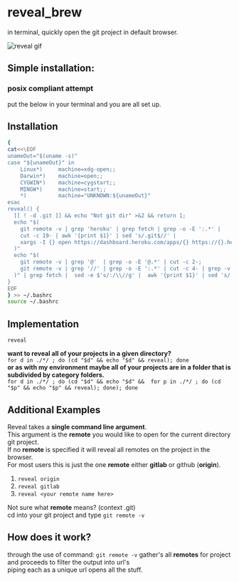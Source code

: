 # reveal_brew
in terminal, quickly open the git project in default browser.

![reveal gif](https://github.com/MichaelDimmitt/gh_reveal/blob/master/assets/how_reveal_works_my_environment.gif)

## Simple installation:
### posix compliant attempt
put the below in your terminal and you are all set up.

## Installation

```bash
{
cat<<\EOF
unameOut="$(uname -s)"
case "${unameOut}" in
    Linux*)     machine=xdg-open;;
    Darwin*)    machine=open;;
    CYGWIN*)    machine=cygstart;;
    MINGW*)     machine=start;;
    *)          machine="UNKNOWN:${unameOut}"
esac
reveal() {
  [[ ! -d .git ]] && echo "Not git dir" >&2 && return 1;
  echo "$(
    git remote -v | grep 'heroku' | grep fetch | grep -o -E ':.*' | 
    cut -c 19- | awk '{print $1}' | sed 's/.git$//' | 
    xargs -I {} open https://dashboard.heroku.com/apps/{} https://{}.herokuapp.com
  )"
  echo "$(
    git remote -v | grep '@'  | grep -o -E '@.*' | cut -c 2-;
    git remote -v | grep '//' | grep -o -E ':.*' | cut -c 4- | grep -v 'heroku';
  )" | grep fetch |  sed -e $'s/:/\\//g' |  awk '{print $1}' | sed 's/.git$//' | xargs -I {} open https://www.{}
}
EOF
} >> ~/.bashrc
source ~/.bashrc

```

## Implementation

`reveal`

<b>want to reveal all of your projects in a given directory?</b><br/>
`for d in ./*/ ; do (cd "$d" && echo "$d" && reveal); done`<br/>
<b>or as with my environment  maybe all of your projects are in a folder that is subdivided by category folders.</b><br/>
`for d in ./*/ ; do (cd "$d" && echo "$d" &&  for p in ./*/ ; do (cd "$p" && echo "$p" && reveal); done); done`


## Additional Examples
Reveal takes a <b>single command line argument</b>.
<br>This argument is the <b>remote</b> you would like to open for the current directory git project.
<br>If no <b>remote</b> is specified it will reveal all remotes on the project in the browser.
<br>For most users this is just the one <b>remote</b> either <b>gitlab</b> or github (<b>origin</b>).

1) `reveal origin`
2) `reveal gitlab`
3) `reveal <your remote name here>`

Not sure what <b>remote</b> means? (context .git)
<br>cd into your git project and type `git remote -v`


## How does it work?
through the use of command: 
```git remote -v```
gather's all <b>remotes</b> for project 
<br>and proceeds to  filter the output into url's
<br>piping each as a unique url opens all the stuff.
